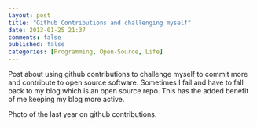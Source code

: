 ```yaml
---
layout: post
title: "Github Contributions and challenging myself"
date: 2013-01-25 21:37
comments: false
published: false
categories: [Programming, Open-Source, Life]
---
```


Post about using github contributions to challenge myself to commit more and contribute to open source software. Sometimes I fail and have to fall back to my blog which is an open source repo. This has the added benefit of me keeping my blog more active.

Photo of the last year on github contributions.

